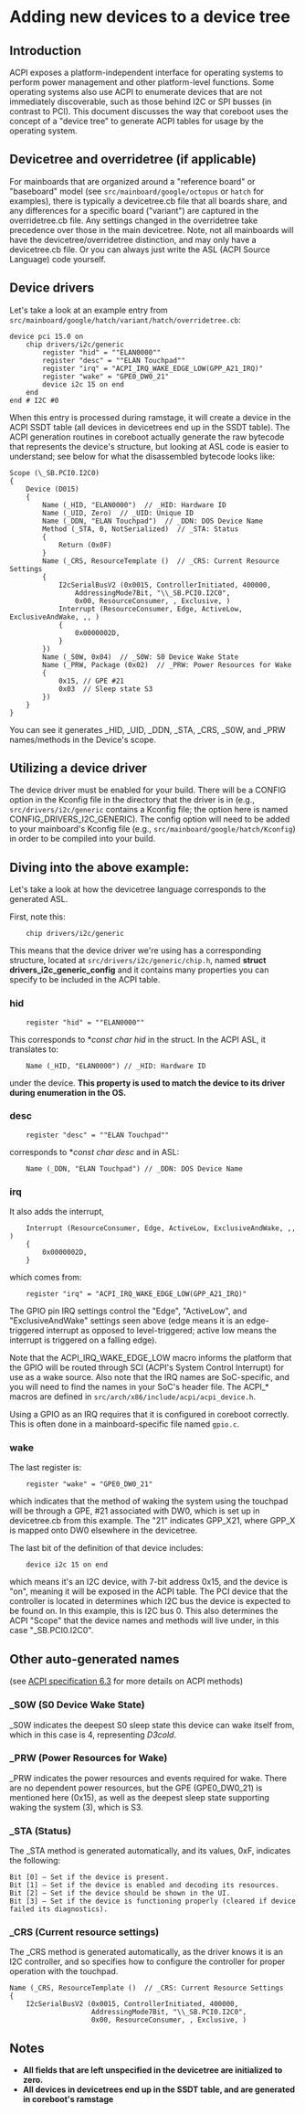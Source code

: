 # Adding new devices to a device tree

## Introduction

ACPI exposes a platform-independent interface for operating systems to perform
power management and other platform-level functions.  Some operating systems
also use ACPI to enumerate devices that are not immediately discoverable, such
as those behind I2C or SPI busses (in contrast to PCI).  This document discusses
the way that coreboot uses the concept of a "device tree" to generate ACPI
tables for usage by the operating system.

## Devicetree and overridetree (if applicable)

For mainboards that are organized around a "reference board" or "baseboard"
model (see ``src/mainboard/google/octopus`` or ``hatch`` for examples), there is
typically a devicetree.cb file that all boards share, and any differences for a
specific board ("variant") are captured in the overridetree.cb file.  Any
settings changed in the overridetree take precedence over those in the main
devicetree.  Note, not all mainboards will have the devicetree/overridetree
distinction, and may only have a devicetree.cb file.  Or you can always just
write the ASL (ACPI Source Language) code yourself.

## Device drivers

Let's take a look at an example entry from
``src/mainboard/google/hatch/variant/hatch/overridetree.cb``:

```
device pci 15.0 on
	chip drivers/i2c/generic
		register "hid" = ""ELAN0000""
		register "desc" = ""ELAN Touchpad""
		register "irq" = "ACPI_IRQ_WAKE_EDGE_LOW(GPP_A21_IRQ)"
		register "wake" = "GPE0_DW0_21"
		device i2c 15 on end
	end
end # I2C #0
```

When this entry is processed during ramstage, it will create a device in the
ACPI SSDT table (all devices in devicetrees end up in the SSDT table).  The ACPI
generation routines in coreboot actually generate the raw bytecode that
represents the device's structure, but looking at ASL code is easier to
understand; see below for what the disassembled bytecode looks like:

```
Scope (\_SB.PCI0.I2C0)
{
    Device (D015)
    {
        Name (_HID, "ELAN0000")  // _HID: Hardware ID
        Name (_UID, Zero)  // _UID: Unique ID
        Name (_DDN, "ELAN Touchpad")  // _DDN: DOS Device Name
        Method (_STA, 0, NotSerialized)  // _STA: Status
        {
            Return (0x0F)
        }
        Name (_CRS, ResourceTemplate ()  // _CRS: Current Resource Settings
        {
            I2cSerialBusV2 (0x0015, ControllerInitiated, 400000,
                AddressingMode7Bit, "\\_SB.PCI0.I2C0",
                0x00, ResourceConsumer, , Exclusive, )
            Interrupt (ResourceConsumer, Edge, ActiveLow, ExclusiveAndWake, ,, )
            {
                0x0000002D,
            }
        })
        Name (_S0W, 0x04)  // _S0W: S0 Device Wake State
        Name (_PRW, Package (0x02)  // _PRW: Power Resources for Wake
        {
            0x15, // GPE #21
            0x03  // Sleep state S3
        })
    }
}
```

You can see it generates _HID, _UID, _DDN, _STA, _CRS, _S0W, and _PRW
names/methods in the Device's scope.

## Utilizing a device driver

The device driver must be enabled for your build.  There will be a CONFIG option
in the Kconfig file in the directory that the driver is in (e.g.,
``src/drivers/i2c/generic`` contains a Kconfig file; the option here is named
CONFIG_DRIVERS_I2C_GENERIC).  The config option will need to be added to your
mainboard's Kconfig file (e.g., ``src/mainboard/google/hatch/Kconfig``) in order
to be compiled into your build.

## Diving into the above example:

Let's take a look at how the devicetree language corresponds to the generated
ASL.

First, note this:

```
    chip drivers/i2c/generic
```

This means that the device driver we're using has a corresponding structure,
located at ``src/drivers/i2c/generic/chip.h``, named **struct
drivers_i2c_generic_config** and it contains many properties you can specify to
be included in the ACPI table.

### hid

```
    register "hid" = ""ELAN0000""
```

This corresponds to **const char *hid** in the struct.  In the ACPI ASL, it
translates to:

```
    Name (_HID, "ELAN0000") // _HID: Hardware ID
```

under the device.  **This property is used to match the device to its driver
during enumeration in the OS.**

### desc

```
    register "desc" = ""ELAN Touchpad""
```

corresponds to **const char *desc** and in ASL:

```
    Name (_DDN, "ELAN Touchpad") // _DDN: DOS Device Name
```

### irq

It also adds the interrupt,

```
    Interrupt (ResourceConsumer, Edge, ActiveLow, ExclusiveAndWake, ,, )
    {
        0x0000002D,
    }
```

which comes from:

```
    register "irq" = "ACPI_IRQ_WAKE_EDGE_LOW(GPP_A21_IRQ)"
```

The GPIO pin IRQ settings control the "Edge", "ActiveLow", and
"ExclusiveAndWake" settings seen above (edge means it is an edge-triggered
interrupt as opposed to level-triggered; active low means the interrupt is
triggered on a falling edge).

Note that the ACPI_IRQ_WAKE_EDGE_LOW macro informs the platform that the GPIO
will be routed through SCI (ACPI's System Control Interrupt) for use as a wake
source.  Also note that the IRQ names are SoC-specific, and you will need to
find the names in your SoC's header file.  The ACPI_* macros are defined in
``src/arch/x86/include/acpi/acpi_device.h``.

Using a GPIO as an IRQ requires that it is configured in coreboot correctly.
This is often done in a mainboard-specific file named ``gpio.c``.

### wake

The last register is:

```
    register "wake" = "GPE0_DW0_21"
```

which indicates that the method of waking the system using the touchpad will be
through a GPE, #21 associated with DW0, which is set up in devicetree.cb from
this example.  The "21" indicates GPP_X21, where GPP_X is mapped onto DW0
elsewhere in the devicetree.

The last bit of the definition of that device includes:

```
    device i2c 15 on end
```

which means it's an I2C device, with 7-bit address 0x15, and the device is "on",
meaning it will be exposed in the ACPI table.  The PCI device that the
controller is located in determines which I2C bus the device is expected to be
found on.  In this example, this is I2C bus 0.  This also determines the ACPI
"Scope" that the device names and methods will live under, in this case
"\_SB.PCI0.I2C0".

## Other auto-generated names

(see [ACPI specification
6.3](https://uefi.org/sites/default/files/resources/ACPI_6_3_final_Jan30.pdf)
for more details on ACPI methods)

### _S0W (S0 Device Wake State)
_S0W indicates the deepest S0 sleep state this device can wake itself from,
which in this case is 4, representing _D3cold_.

### _PRW (Power Resources for Wake)
_PRW indicates the power resources and events required for wake.  There are no
dependent power resources, but the GPE (GPE0_DW0_21) is mentioned here (0x15),
as well as the deepest sleep state supporting waking the system (3), which is
S3.

### _STA (Status)
The _STA method is generated automatically, and its values, 0xF, indicates the
following:

    Bit [0] – Set if the device is present.
    Bit [1] – Set if the device is enabled and decoding its resources.
    Bit [2] – Set if the device should be shown in the UI.
    Bit [3] – Set if the device is functioning properly (cleared if device failed its diagnostics).

### _CRS (Current resource settings)
The _CRS method is generated automatically, as the driver knows it is an I2C
controller, and so specifies how to configure the controller for proper
operation with the touchpad.

```
Name (_CRS, ResourceTemplate ()  // _CRS: Current Resource Settings
{
    I2cSerialBusV2 (0x0015, ControllerInitiated, 400000,
                    AddressingMode7Bit, "\\_SB.PCI0.I2C0",
                    0x00, ResourceConsumer, , Exclusive, )
```

## Notes

 - **All fields that are left unspecified in the devicetree are initialized to
   zero.**
 - **All devices in devicetrees end up in the SSDT table, and are generated in
   coreboot's ramstage**
